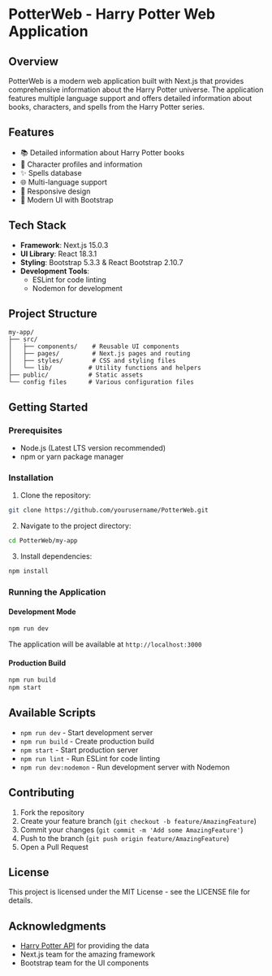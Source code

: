 # PotterWeb - Harry Potter Web Application

## Overview
PotterWeb is a modern web application built with Next.js that provides comprehensive information about the Harry Potter universe. The application features multiple language support and offers detailed information about books, characters, and spells from the Harry Potter series.

## Features
- 📚 Detailed information about Harry Potter books
- 👥 Character profiles and information
- ✨ Spells database
- 🌐 Multi-language support
- 📱 Responsive design
- 🎨 Modern UI with Bootstrap

## Tech Stack
- **Framework**: Next.js 15.0.3
- **UI Library**: React 18.3.1
- **Styling**: Bootstrap 5.3.3 & React Bootstrap 2.10.7
- **Development Tools**:
  - ESLint for code linting
  - Nodemon for development

## Project Structure
```
my-app/
├── src/
│   ├── components/    # Reusable UI components
│   ├── pages/         # Next.js pages and routing
│   ├── styles/        # CSS and styling files
│   └── lib/          # Utility functions and helpers
├── public/           # Static assets
└── config files      # Various configuration files
```

## Getting Started

### Prerequisites
- Node.js (Latest LTS version recommended)
- npm or yarn package manager

### Installation
1. Clone the repository:
```bash
git clone https://github.com/yourusername/PotterWeb.git
```

2. Navigate to the project directory:
```bash
cd PotterWeb/my-app
```

3. Install dependencies:
```bash
npm install
```

### Running the Application

#### Development Mode
```bash
npm run dev
```
The application will be available at `http://localhost:3000`

#### Production Build
```bash
npm run build
npm start
```

## Available Scripts
- `npm run dev` - Start development server
- `npm run build` - Create production build
- `npm start` - Start production server
- `npm run lint` - Run ESLint for code linting
- `npm run dev:nodemon` - Run development server with Nodemon

## Contributing
1. Fork the repository
2. Create your feature branch (`git checkout -b feature/AmazingFeature`)
3. Commit your changes (`git commit -m 'Add some AmazingFeature'`)
4. Push to the branch (`git push origin feature/AmazingFeature`)
5. Open a Pull Request

## License
This project is licensed under the MIT License - see the LICENSE file for details.

## Acknowledgments
- [Harry Potter API](https://github.com/fedeperin/potterapi) for providing the data
- Next.js team for the amazing framework
- Bootstrap team for the UI components
